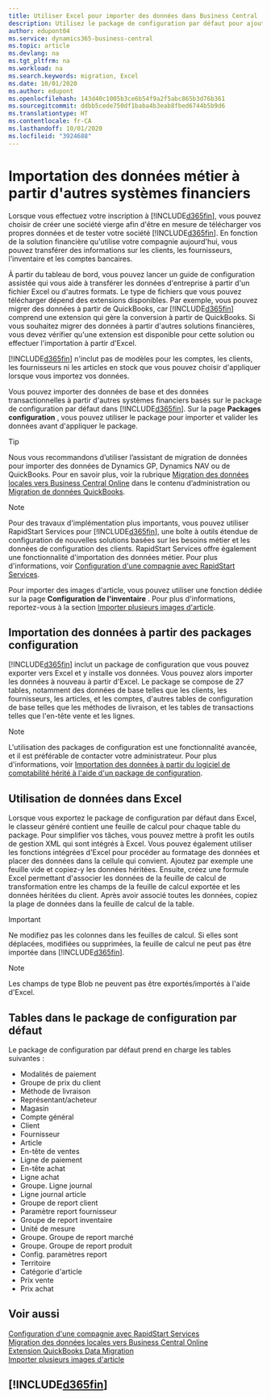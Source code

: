 ```yaml
---
title: Utiliser Excel pour importer des données dans Business Central
description: Utilisez le package de configuration par défaut pour ajouter des données client dans Excel et les importer ensuite dans Business Central.
author: edupont04
ms.service: dynamics365-business-central
ms.topic: article
ms.devlang: na
ms.tgt_pltfrm: na
ms.workload: na
ms.search.keywords: migration, Excel
ms.date: 10/01/2020
ms.author: edupont
ms.openlocfilehash: 143d40c1005b3ce6b54f9a2f5abc865b3d76b361
ms.sourcegitcommit: ddbb5cede750df1baba4b3eab8fbed6744b5b9d6
ms.translationtype: HT
ms.contentlocale: fr-CA
ms.lasthandoff: 10/01/2020
ms.locfileid: "3924688"
---
```

# <a name="importing-business-data-from-other-finance-systems"></a>Importation des données métier à partir d'autres systèmes financiers

Lorsque vous effectuez votre inscription à [!INCLUDE[d365fin](includes/d365fin_md.md)], vous pouvez choisir de créer une société vierge afin d'être en mesure de télécharger vos propres données et de tester votre société [!INCLUDE[d365fin](includes/d365fin_md.md)]. En fonction de la solution financière qu'utilise votre compagnie aujourd'hui, vous pouvez transférer des informations sur les clients, les fournisseurs, l'inventaire et les comptes bancaires.  

À partir du tableau de bord, vous pouvez lancer un guide de configuration assistée qui vous aide à transférer les données d'entreprise à partir d'un fichier Excel ou d'autres formats. Le type de fichiers que vous pouvez télécharger dépend des extensions disponibles. Par exemple, vous pouvez migrer des données à partir de QuickBooks, car [!INCLUDE[d365fin](includes/d365fin_md.md)] comprend une extension qui gère la conversion à partir de QuickBooks. Si vous souhaitez migrer des données à partir d'autres solutions financières, vous devez vérifier qu'une extension est disponible pour cette solution ou effectuer l'importation à partir d'Excel.  

[!INCLUDE[d365fin](includes/d365fin_md.md)] n'inclut pas de modèles pour les comptes, les clients, les fournisseurs ni les articles en stock que vous pouvez choisir d'appliquer lorsque vous importez vos données.

Vous pouvez importer des données de base et des données transactionnelles à partir d'autres systèmes financiers basés sur le package de configuration par défaut dans [!INCLUDE[d365fin](includes/d365fin_md.md)]. Sur la page **Packages configuration** , vous pouvez utiliser le package pour importer et valider les données avant d'appliquer le package.  

> [!TIP]  
> Nous vous recommandons d’utiliser l’assistant de migration de données pour importer des données de Dynamics GP, Dynamics NAV ou de QuickBooks. Pour en savoir plus, voir la rubrique [Migration des données locales vers Business Central Online](/dynamics365/business-central/dev-itpro/administration/migrate-data) dans le contenu d’administration ou [Migration de données QuickBooks](ui-extensions-quickbooks-data-migration.md).

> [!NOTE]  
> Pour des travaux d'implémentation plus importants, vous pouvez utiliser RapidStart Services pour [!INCLUDE[d365fin](includes/d365fin_md.md)], une boîte à outils étendue de configuration de nouvelles solutions basées sur les besoins métier et les données de configuration des clients. RapidStart Services offre également une fonctionnalité d'importation des données métier. Pour plus d'informations, voir [Configuration d'une compagnie avec RapidStart Services](admin-set-up-a-company-with-rapidstart.md).

Pour importer des images d'article, vous pouvez utiliser une fonction dédiée sur la page **Configuration de l'inventaire** . Pour plus d'informations, reportez-vous à la section [Importer plusieurs images d'article](inventory-how-import-item-pictures.md).

## <a name="importing-data-from-configuration-packages"></a>Importation des données à partir des packages configuration
[!INCLUDE[d365fin](includes/d365fin_md.md)] inclut un package de configuration que vous pouvez exporter vers Excel et y installe vos données. Vous pouvez alors importer les données à nouveau à partir d'Excel. Le package se compose de 27 tables, notamment des données de base telles que les clients, les fournisseurs, les articles, et les comptes, d'autres tables de configuration de base telles que les méthodes de livraison, et les tables de transactions telles que l'en-tête vente et les lignes.  

> [!NOTE]  
>   L'utilisation des packages de configuration est une fonctionnalité avancée, et il est préférable de contacter votre administrateur. Pour plus d'informations, voir [Importation des données à partir du logiciel de comptabilité hérité à l'aide d'un package de configuration](across-import-data-configuration-packages.md).

## <a name="working-with-data-in-excel"></a>Utilisation de données dans Excel
Lorsque vous exportez le package de configuration par défaut dans Excel, le classeur généré contient une feuille de calcul pour chaque table du package. Pour simplifier vos tâches, vous pouvez mettre à profit les outils de gestion XML qui sont intégrés à Excel. Vous pouvez également utiliser les fonctions intégrées d'Excel pour procéder au formatage des données et placer des données dans la cellule qui convient. Ajoutez par exemple une feuille vide et copiez-y les données héritées. Ensuite, créez une formule Excel permettant d'associer les données de la feuille de calcul de transformation entre les champs de la feuille de calcul exportée et les données héritées du client. Après avoir associé toutes les données, copiez la plage de données dans la feuille de calcul de la table.  

> [!IMPORTANT]  
>  Ne modifiez pas les colonnes dans les feuilles de calcul. Si elles sont déplacées, modifiées ou supprimées, la feuille de calcul ne peut pas être importée dans [!INCLUDE[d365fin](includes/d365fin_md.md)].

> [!NOTE]
> Les champs de type Blob ne peuvent pas être exportés/importés à l'aide d'Excel.

## <a name="tables-in-the-default-configuration-package"></a>Tables dans le package de configuration par défaut
Le package de configuration par défaut prend en charge les tables suivantes :

-   Modalités de paiement
-   Groupe de prix du client
-   Méthode de livraison
-   Représentant/acheteur
-   Magasin
-   Compte général
-   Client
-   Fournisseur
-   Article
-   En-tête de ventes
-   Ligne de paiement
-   En-tête achat
-   Ligne achat
-   Groupe. Ligne journal
-   Ligne journal article
-   Groupe de report client
-   Paramètre report fournisseur
-   Groupe de report inventaire
-   Unité de mesure
-   Groupe. Groupe de report marché
-   Groupe. Groupe de report produit
-   Config. paramètres report
-   Territoire
-   Catégorie d'article
-   Prix vente
-   Prix achat

## <a name="see-also"></a>Voir aussi
[Configuration d'une compagnie avec RapidStart Services](admin-set-up-a-company-with-rapidstart.md)  
[Migration des données locales vers Business Central Online](/dynamics365/business-central/dev-itpro/administration/migrate-data)  
[Extension QuickBooks Data Migration](ui-extensions-quickbooks-data-migration.md)  
[Importer plusieurs images d'article](inventory-how-import-item-pictures.md)

## [!INCLUDE[d365fin](includes/free_trial_md.md)]  
